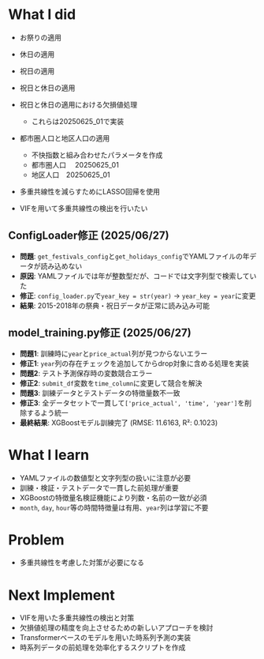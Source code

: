 # What I did

- お祭りの適用
- 休日の適用
- 祝日の適用
- 祝日と休日の適用
- 祝日と休日の適用における欠損値処理
    - これらは20250625_01で実装
- 都市圏人口と地区人口の適用
    - 不快指数と組み合わせたパラメータを作成
    - 都市圏人口　 20250625_01
    - 地区人口　20250625_01

- 多重共線性を減らすためにLASSO回帰を使用
- VIFを用いて多重共線性の検出を行いたい

## ConfigLoader修正 (2025/06/27)
- **問題**: `get_festivals_config`と`get_holidays_config`でYAMLファイルの年データが読み込めない
- **原因**: YAMLファイルでは年が整数型だが、コードでは文字列型で検索していた
- **修正**: `config_loader.py`で`year_key = str(year)` → `year_key = year`に変更
- **結果**: 2015-2018年の祭典・祝日データが正常に読み込み可能

## model_training.py修正 (2025/06/27)
- **問題1**: 訓練時に`year`と`price_actual`列が見つからないエラー
- **修正1**: `year`列の存在チェックを追加してからdrop対象に含める処理を実装
- **問題2**: テスト予測保存時の変数競合エラー
- **修正2**: `submit_df`変数を`time_column`に変更して競合を解決
- **問題3**: 訓練データとテストデータの特徴量数不一致
- **修正3**: 全データセットで一貫して`['price_actual', 'time', 'year']`を削除するよう統一
- **最終結果**: XGBoostモデル訓練完了 (RMSE: 11.6163, R²: 0.1023)

# What I learn
- YAMLファイルの数値型と文字列型の扱いに注意が必要
- 訓練・検証・テストデータで一貫した前処理が重要
- XGBoostの特徴量名検証機能により列数・名前の一致が必須
- `month`, `day`, `hour`等の時間特徴量は有用、`year`列は学習に不要

# Problem
- 多重共線性を考慮した対策が必要になる

# Next Implement
- VIFを用いた多重共線性の検出と対策
- 欠損値処理の精度を向上させるための新しいアプローチを検討
- Transformerベースのモデルを用いた時系列予測の実装
- 時系列データの前処理を効率化するスクリプトを作成